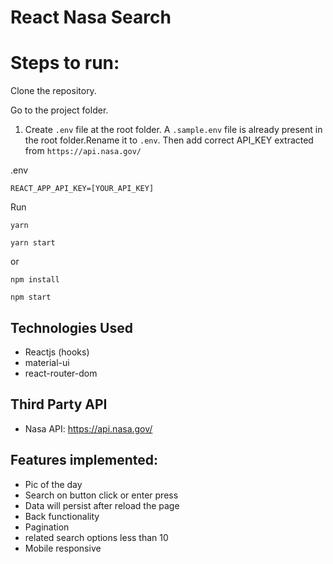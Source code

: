 # React Nasa Search

# Steps to run:

Clone the repository.

Go to the project folder.


1. Create `.env` file at the root folder. A `.sample.env` file is already present in the root folder.Rename it to `.env`. Then add correct API_KEY extracted from `https://api.nasa.gov/`

.env

```
REACT_APP_API_KEY=[YOUR_API_KEY]

```

Run 

```
yarn 

yarn start
```
or

```
npm install

npm start
```




## Technologies Used
 
 - Reactjs (hooks)
 - material-ui
 - react-router-dom

## Third Party API 

-  Nasa API: https://api.nasa.gov/


  
## Features implemented:

- Pic of the day
- Search on button click or enter press
- Data will persist after reload the page
- Back functionality
- Pagination
- related search options less than 10
- Mobile responsive


  
